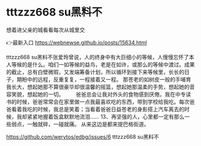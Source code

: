 # tttzzz668 su黑料不
想着进父亲的城看看每次从城里交

👉最新入口 https://webnewse.github.io/posts/15634.html

tttzzz668 su黑料不张爱玲曾说，人的终身中有大巨细小的等候，人慢慢忘怀了本人等候的是什么。咱们一如等候的益鸟，老是在如许，或那么的等候中渡过。成果的截止，总有白壁微瑕，又发端筹备计划，所以循环到接下来等候里，长长的日子，期盼中的远程，反重复复，一程接着又一程。
那苍老的如树皮一般的手哺育我长大，想起她那不算很豪华却很温馨的摇篮，想起她那温柔的手势，想起她的音容笑貌，想起她的一切。
　　爸爸总会让我对外头的食物感到厌倦。我在中专读书的时候，爸爸常常会在家里做一点我最喜欢吃的东西，带到学校给我吃。每次爸爸看着我吃的时候，我总是笑着；当看着爸爸日益苍老的身影搭上汽车离去的时候，我却紧紧地握着饭盒默默地流泪......
	13、再坚强的人，心里都一定有那么一些弱点，一触就碎，一碰就痛。
从来这边是都来提巴格街道。

https://github.com/werytos/edbg/issues/6
tttzzz668 su黑料不
